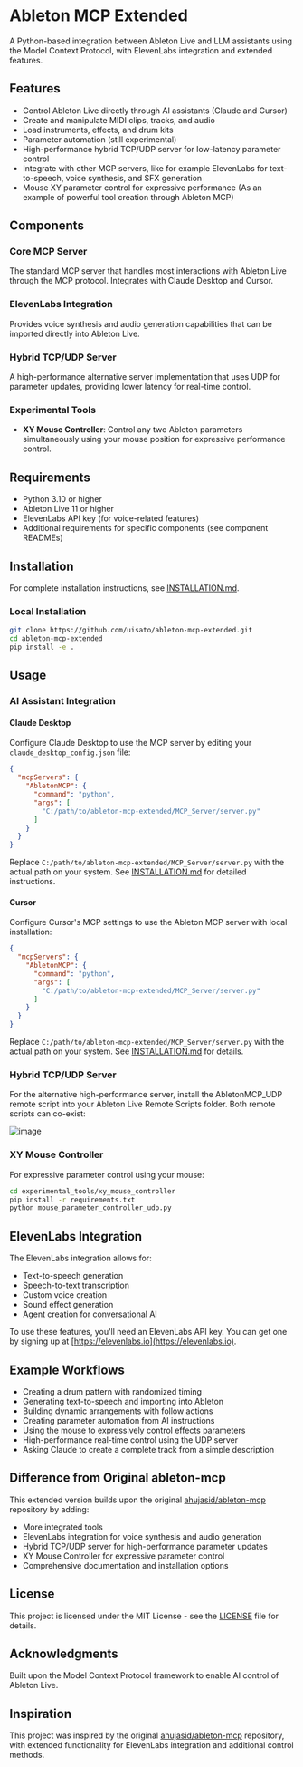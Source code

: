 # Ableton MCP Extended

A Python-based integration between Ableton Live and LLM assistants using the Model Context Protocol, with ElevenLabs integration and extended features.

## Features

- Control Ableton Live directly through AI assistants (Claude and Cursor)
- Create and manipulate MIDI clips, tracks, and audio
- Load instruments, effects, and drum kits
- Parameter automation (still experimental)
- High-performance hybrid TCP/UDP server for low-latency parameter control
- Integrate with other MCP servers, like for example ElevenLabs for text-to-speech, voice synthesis, and SFX generation
- Mouse XY parameter control for expressive performance (As an example of powerful tool creation through Ableton MCP)


## Components

### Core MCP Server
The standard MCP server that handles most interactions with Ableton Live through the MCP protocol. Integrates with Claude Desktop and Cursor.

### ElevenLabs Integration
Provides voice synthesis and audio generation capabilities that can be imported directly into Ableton Live.

### Hybrid TCP/UDP Server
A high-performance alternative server implementation that uses UDP for parameter updates, providing lower latency for real-time control.

### Experimental Tools
- **XY Mouse Controller**: Control any two Ableton parameters simultaneously using your mouse position for expressive performance control.

## Requirements

- Python 3.10 or higher
- Ableton Live 11 or higher
- ElevenLabs API key (for voice-related features)
- Additional requirements for specific components (see component READMEs)

## Installation

For complete installation instructions, see [INSTALLATION.md](INSTALLATION.md).

### Local Installation

```bash
git clone https://github.com/uisato/ableton-mcp-extended.git
cd ableton-mcp-extended
pip install -e .
```

## Usage

### AI Assistant Integration

#### Claude Desktop
Configure Claude Desktop to use the MCP server by editing your `claude_desktop_config.json` file:

```json
{
  "mcpServers": {
    "AbletonMCP": {
      "command": "python",
      "args": [
        "C:/path/to/ableton-mcp-extended/MCP_Server/server.py"
      ]
    }
  }
}
```

Replace `C:/path/to/ableton-mcp-extended/MCP_Server/server.py` with the actual path on your system.
See [INSTALLATION.md](INSTALLATION.md) for detailed instructions.

#### Cursor
Configure Cursor's MCP settings to use the Ableton MCP server with local installation:

```json
{
  "mcpServers": {
    "AbletonMCP": {
      "command": "python",
      "args": [
        "C:/path/to/ableton-mcp-extended/MCP_Server/server.py"
      ]
    }
  }
}
```

Replace `C:/path/to/ableton-mcp-extended/MCP_Server/server.py` with the actual path on your system.
See [INSTALLATION.md](INSTALLATION.md) for details.

### Hybrid TCP/UDP Server
For the alternative high-performance server, install the AbletonMCP_UDP remote script into your Ableton Live Remote Scripts folder. Both remote scripts can co-exist:

![image](https://github.com/user-attachments/assets/24997e12-8a80-433f-9070-ac72be684a87)

### XY Mouse Controller
For expressive parameter control using your mouse:
```bash
cd experimental_tools/xy_mouse_controller
pip install -r requirements.txt
python mouse_parameter_controller_udp.py
```

## ElevenLabs Integration

The ElevenLabs integration allows for:
- Text-to-speech generation
- Speech-to-text transcription
- Custom voice creation
- Sound effect generation
- Agent creation for conversational AI

To use these features, you'll need an ElevenLabs API key. You can get one by signing up at [https://elevenlabs.io](https://elevenlabs.io).

## Example Workflows

- Creating a drum pattern with randomized timing
- Generating text-to-speech and importing into Ableton
- Building dynamic arrangements with follow actions
- Creating parameter automation from AI instructions
- Using the mouse to expressively control effects parameters
- High-performance real-time control using the UDP server
- Asking Claude to create a complete track from a simple description

## Difference from Original ableton-mcp

This extended version builds upon the original [ahujasid/ableton-mcp](https://github.com/ahujasid/ableton-mcp) repository by adding:

- More integrated tools
- ElevenLabs integration for voice synthesis and audio generation
- Hybrid TCP/UDP server for high-performance parameter updates
- XY Mouse Controller for expressive parameter control
- Comprehensive documentation and installation options

## License

This project is licensed under the MIT License - see the [LICENSE](LICENSE) file for details.

## Acknowledgments

Built upon the Model Context Protocol framework to enable AI control of Ableton Live.

## Inspiration

This project was inspired by the original [ahujasid/ableton-mcp](https://github.com/ahujasid/ableton-mcp) repository, with extended functionality for ElevenLabs integration and additional control methods. 
